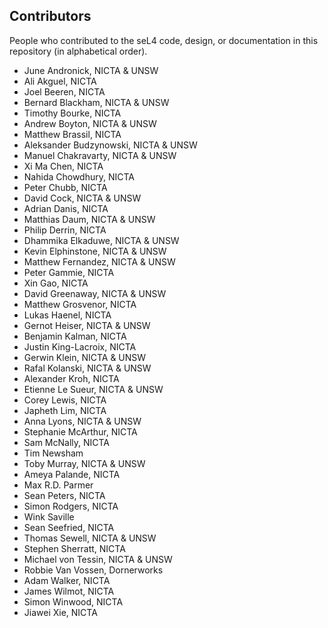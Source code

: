 Contributors
------------

People who contributed to the seL4 code, design, or documentation in this
repository (in alphabetical order).

* June Andronick, NICTA & UNSW
* Ali Akguel, NICTA
* Joel Beeren, NICTA
* Bernard Blackham, NICTA & UNSW
* Timothy Bourke, NICTA
* Andrew Boyton, NICTA & UNSW
* Matthew Brassil, NICTA
* Aleksander Budzynowski, NICTA & UNSW
* Manuel Chakravarty, NICTA & UNSW
* Xi Ma Chen, NICTA
* Nahida Chowdhury, NICTA
* Peter Chubb, NICTA
* David Cock, NICTA & UNSW
* Adrian Danis, NICTA
* Matthias Daum, NICTA & UNSW
* Philip Derrin, NICTA
* Dhammika Elkaduwe, NICTA & UNSW
* Kevin Elphinstone, NICTA & UNSW
* Matthew Fernandez, NICTA & UNSW
* Peter Gammie, NICTA
* Xin Gao, NICTA
* David Greenaway, NICTA & UNSW
* Matthew Grosvenor, NICTA
* Lukas Haenel, NICTA
* Gernot Heiser, NICTA & UNSW
* Benjamin Kalman, NICTA
* Justin King-Lacroix, NICTA
* Gerwin Klein, NICTA & UNSW
* Rafal Kolanski, NICTA & UNSW
* Alexander Kroh, NICTA
* Etienne Le Sueur, NICTA & UNSW
* Corey Lewis, NICTA
* Japheth Lim, NICTA
* Anna Lyons, NICTA & UNSW
* Stephanie McArthur, NICTA
* Sam McNally, NICTA
* Tim Newsham
* Toby Murray, NICTA & UNSW
* Ameya Palande, NICTA
* Max R.D. Parmer
* Sean Peters, NICTA
* Simon Rodgers, NICTA
* Wink Saville
* Sean Seefried, NICTA
* Thomas Sewell, NICTA & UNSW
* Stephen Sherratt, NICTA
* Michael von Tessin, NICTA & UNSW
* Robbie Van Vossen, Dornerworks
* Adam Walker, NICTA
* James Wilmot, NICTA
* Simon Winwood, NICTA
* Jiawei Xie, NICTA
